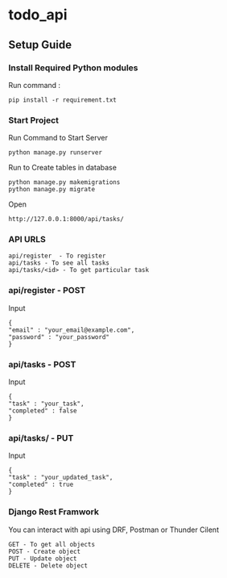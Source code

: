 # todo_api


## Setup Guide

### Install Required Python modules
Run command : 
```
pip install -r requirement.txt
```

### Start Project 
Run Command to Start Server
```
python manage.py runserver
```
Run to Create tables in database
```
python manage.py makemigrations
python manage.py migrate
```

Open 
```
http://127.0.0.1:8000/api/tasks/
```

### API URLS
```
api/register  - To register 
api/tasks - To see all tasks
api/tasks/<id> - To get particular task
```

### api/register - POST
Input
```
{
"email" : "your_email@example.com",
"password" : "your_password"
}
```

### api/tasks - POST
Input
```
{
"task" : "your_task",
"completed" : false
}
```

### api/tasks/<id> - PUT
Input
```
{
"task" : "your_updated_task",
"completed" : true
}
```

### Django Rest Framwork 

You can interact with api using DRF, Postman or Thunder Cilent
```
GET - To get all objects
POST - Create object
PUT - Update object
DELETE - Delete object
```
